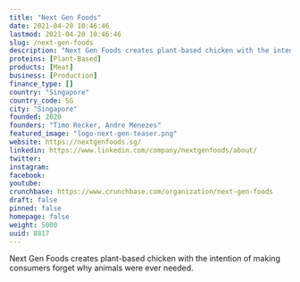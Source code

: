 ```yaml
---
title: "Next Gen Foods"
date: 2021-04-20 10:46:46
lastmod: 2021-04-20 10:46:46
slug: /next-gen-foods
description: "Next Gen Foods creates plant-based chicken with the intention of making consumers forget why animals were ever needed."
proteins: [Plant-Based]
products: [Meat]
business: [Production]
finance_type: []
country: "Singapore"
country_code: SG
city: "Singapore"
founded: 2020
founders: "Timo Recker, Andre Menezes"
featured_image: "logo-next-gen-teaser.png"
website: https://nextgenfoods.sg/
linkedin: https://www.linkedin.com/company/nextgenfoods/about/
twitter: 
instagram: 
facebook: 
youtube: 
crunchbase: https://www.crunchbase.com/organization/next-gen-foods
draft: false
pinned: false
homepage: false
weight: 5000
uuid: 8817
---
```

Next Gen Foods creates plant-based chicken with the intention of making consumers forget why animals were ever needed.
